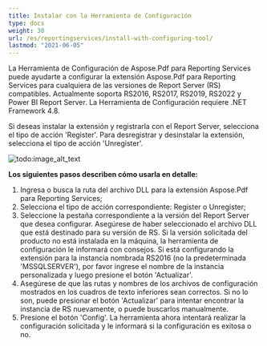 ```yaml
---
title: Instalar con la Herramienta de Configuración
type: docs
weight: 30
url: /es/reportingservices/install-with-configuring-tool/
lastmod: "2021-06-05"
---
```


La Herramienta de Configuración de Aspose.Pdf para Reporting Services puede ayudarte a configurar la extensión Aspose.Pdf para Reporting Services para cualquiera de las versiones de Report Server (RS) compatibles. Actualmente soporta RS2016, RS2017, RS2019, RS2022 y Power BI Report Server. La Herramienta de Configuración requiere .NET Framework 4.8.

Si deseas instalar la extensión y registrarla con el Report Server, selecciona el tipo de acción 'Register'. Para desregistrar y desinstalar la extensión, selecciona el tipo de acción 'Unregister'.

![todo:image_alt_text](install-with-configuring-tool_1.png)

**Los siguientes pasos describen cómo usarla en detalle:**

1. Ingresa o busca la ruta del archivo DLL para la extensión Aspose.Pdf para Reporting Services;
1. Selecciona el tipo de acción correspondiente: Register o Unregister;
1. Seleccione la pestaña correspondiente a la versión del Report Server que desea configurar. Asegúrese de haber seleccionado el archivo DLL que está destinado para su versión de RS. Si la versión solicitada del producto no está instalada en la máquina, la herramienta de configuración le informará con consejos. Si está configurando la extensión para la instancia nombrada RS2016 (no la predeterminada 'MSSQLSERVER'), por favor ingrese el nombre de la instancia personalizada y luego presione el botón 'Actualizar'.
1. Asegúrese de que las rutas y nombres de los archivos de configuración mostrados en los cuadros de texto inferiores sean correctos. Si no lo son, puede presionar el botón 'Actualizar' para intentar encontrar la instancia de RS nuevamente, o puede buscarlos manualmente.
1. Presione el botón 'Config'. La herramienta ahora intentará realizar la configuración solicitada y le informará si la configuración es exitosa o no.